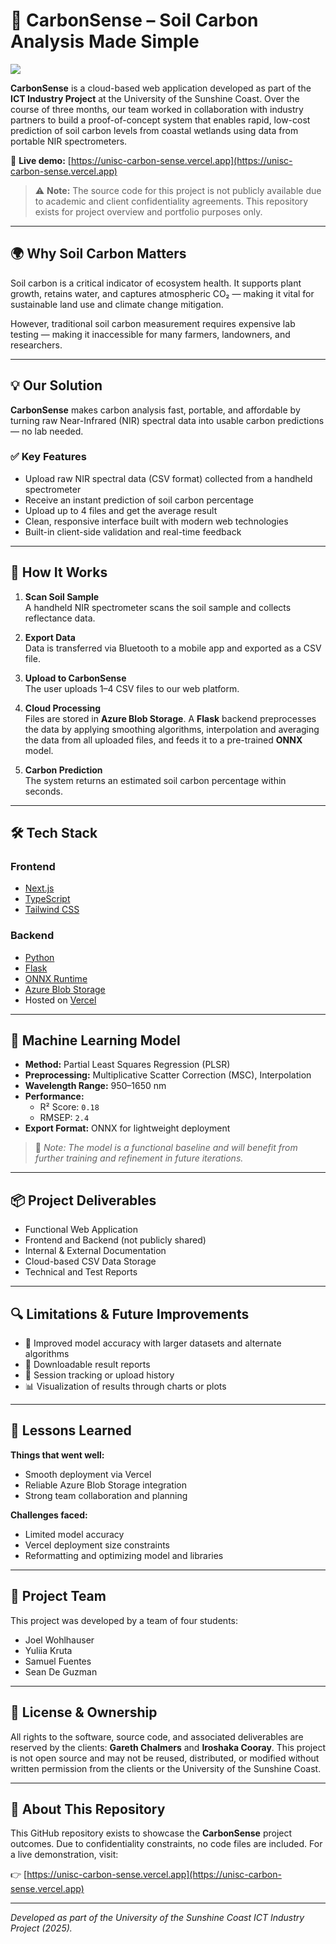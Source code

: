# 🌱 CarbonSense – Soil Carbon Analysis Made Simple

<img src="./carbon-sense.gif"/>

**CarbonSense** is a cloud-based web application developed as part of the **ICT Industry Project** at the University of the Sunshine Coast. Over the course of three months, our team worked in collaboration with industry partners to build a proof-of-concept system that enables rapid, low-cost prediction of soil carbon levels from coastal wetlands using data from portable NIR spectrometers.

🔗 **Live demo:** [https://unisc-carbon-sense.vercel.app](https://unisc-carbon-sense.vercel.app)

> ⚠️ **Note:** The source code for this project is not publicly available due to academic and client confidentiality agreements. This repository exists for project overview and portfolio purposes only.

---

## 🌍 Why Soil Carbon Matters

Soil carbon is a critical indicator of ecosystem health. It supports plant growth, retains water, and captures atmospheric CO₂ — making it vital for sustainable land use and climate change mitigation.

However, traditional soil carbon measurement requires expensive lab testing — making it inaccessible for many farmers, landowners, and researchers.

---

## 💡 Our Solution

**CarbonSense** makes carbon analysis fast, portable, and affordable by turning raw Near-Infrared (NIR) spectral data into usable carbon predictions — no lab needed.

### ✅ Key Features

- Upload raw NIR spectral data (CSV format) collected from a handheld spectrometer
- Receive an instant prediction of soil carbon percentage
- Upload up to 4 files and get the average result
- Clean, responsive interface built with modern web technologies
- Built-in client-side validation and real-time feedback

---

## 🧪 How It Works

1. **Scan Soil Sample**  
   A handheld NIR spectrometer scans the soil sample and collects reflectance data.

2. **Export Data**  
   Data is transferred via Bluetooth to a mobile app and exported as a CSV file.

3. **Upload to CarbonSense**  
   The user uploads 1–4 CSV files to our web platform.

4. **Cloud Processing**  
   Files are stored in **Azure Blob Storage**. A **Flask** backend preprocesses the data by applying smoothing algorithms, interpolation and averaging the data from all uploaded files, and feeds it to a pre-trained **ONNX** model.

5. **Carbon Prediction**  
   The system returns an estimated soil carbon percentage within seconds.

---

## 🛠️ Tech Stack

### Frontend

- [Next.js](https://nextjs.org/)
- [TypeScript](https://www.typescriptlang.org/)
- [Tailwind CSS](https://tailwindcss.com/)

### Backend

- [Python](https://www.python.org/)
- [Flask](https://flask.palletsprojects.com/)
- [ONNX Runtime](https://onnx.ai/)
- [Azure Blob Storage](https://azure.microsoft.com/en-us/products/storage/blobs/)
- Hosted on [Vercel](https://vercel.com/)

---

## 🤖 Machine Learning Model

- **Method:** Partial Least Squares Regression (PLSR)
- **Preprocessing:** Multiplicative Scatter Correction (MSC), Interpolation
- **Wavelength Range:** 950–1650 nm
- **Performance:**
  - R² Score: `0.18`
  - RMSEP: `2.4`
- **Export Format:** ONNX for lightweight deployment

> 📌 *Note: The model is a functional baseline and will benefit from further training and refinement in future iterations.*

---

## 📦 Project Deliverables

- Functional Web Application
- Frontend and Backend (not publicly shared)
- Internal & External Documentation
- Cloud-based CSV Data Storage
- Technical and Test Reports

---

## 🔍 Limitations & Future Improvements

- 🔁 Improved model accuracy with larger datasets and alternate algorithms
- 💾 Downloadable result reports
- 🧭 Session tracking or upload history
- 📊 Visualization of results through charts or plots

---

## 🧠 Lessons Learned

**Things that went well:**
- Smooth deployment via Vercel
- Reliable Azure Blob Storage integration
- Strong team collaboration and planning

**Challenges faced:**
- Limited model accuracy
- Vercel deployment size constraints
- Reformatting and optimizing model and libraries

---

## 👥 Project Team

This project was developed by a team of four students:

- Joel Wohlhauser  
- Yuliia Kruta  
- Samuel Fuentes  
- Sean De Guzman  

---

## 📄 License & Ownership

All rights to the software, source code, and associated deliverables are reserved by the clients: **Gareth Chalmers** and **Iroshaka Cooray**. This project is not open source and may not be reused, distributed, or modified without written permission from the clients or the University of the Sunshine Coast.

---


## 📂 About This Repository

This GitHub repository exists to showcase the **CarbonSense** project outcomes. Due to confidentiality constraints, no code files are included. For a live demonstration, visit:

👉 [https://unisc-carbon-sense.vercel.app](https://unisc-carbon-sense.vercel.app)

---

*Developed as part of the University of the Sunshine Coast ICT Industry Project (2025).*
